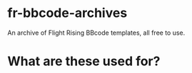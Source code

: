 # fr-bbcode-archives
An archive of Flight Rising BBcode templates, all free to use. 

# What are these used for?
